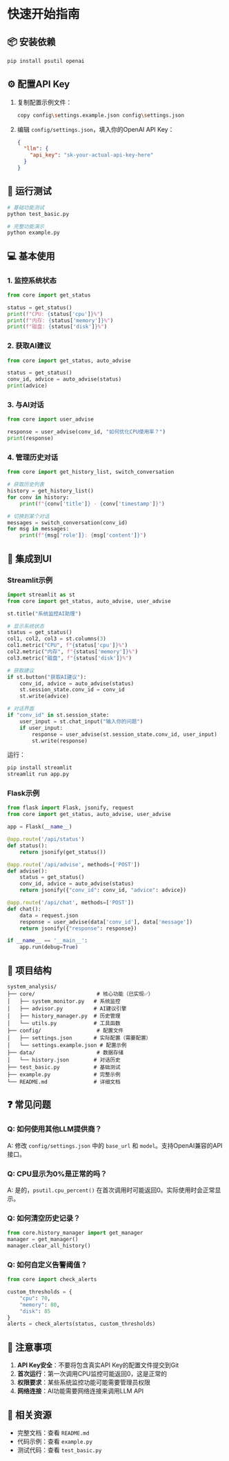 # 快速开始指南

## 📦 安装依赖

```bash
pip install psutil openai
```

## ⚙️ 配置API Key

1. 复制配置示例文件：
   ```bash
   copy config\settings.example.json config\settings.json
   ```

2. 编辑 `config/settings.json`，填入你的OpenAI API Key：
   ```json
   {
     "llm": {
       "api_key": "sk-your-actual-api-key-here"
     }
   }
   ```

## 🚀 运行测试

```bash
# 基础功能测试
python test_basic.py

# 完整功能演示
python example.py
```

## 💻 基本使用

### 1. 监控系统状态

```python
from core import get_status

status = get_status()
print(f"CPU: {status['cpu']}%")
print(f"内存: {status['memory']}%")
print(f"磁盘: {status['disk']}%")
```

### 2. 获取AI建议

```python
from core import get_status, auto_advise

status = get_status()
conv_id, advice = auto_advise(status)
print(advice)
```

### 3. 与AI对话

```python
from core import user_advise

response = user_advise(conv_id, "如何优化CPU使用率？")
print(response)
```

### 4. 管理历史对话

```python
from core import get_history_list, switch_conversation

# 获取历史列表
history = get_history_list()
for conv in history:
    print(f"{conv['title']} - {conv['timestamp']}")

# 切换到某个对话
messages = switch_conversation(conv_id)
for msg in messages:
    print(f"{msg['role']}: {msg['content']}")
```

## 🎨 集成到UI

### Streamlit示例

```python
import streamlit as st
from core import get_status, auto_advise, user_advise

st.title("系统监控AI助理")

# 显示系统状态
status = get_status()
col1, col2, col3 = st.columns(3)
col1.metric("CPU", f"{status['cpu']}%")
col2.metric("内存", f"{status['memory']}%")
col3.metric("磁盘", f"{status['disk']}%")

# 获取建议
if st.button("获取AI建议"):
    conv_id, advice = auto_advise(status)
    st.session_state.conv_id = conv_id
    st.write(advice)

# 对话界面
if "conv_id" in st.session_state:
    user_input = st.chat_input("输入你的问题")
    if user_input:
        response = user_advise(st.session_state.conv_id, user_input)
        st.write(response)
```

运行：
```bash
pip install streamlit
streamlit run app.py
```

### Flask示例

```python
from flask import Flask, jsonify, request
from core import get_status, auto_advise, user_advise

app = Flask(__name__)

@app.route('/api/status')
def status():
    return jsonify(get_status())

@app.route('/api/advise', methods=['POST'])
def advise():
    status = get_status()
    conv_id, advice = auto_advise(status)
    return jsonify({"conv_id": conv_id, "advice": advice})

@app.route('/api/chat', methods=['POST'])
def chat():
    data = request.json
    response = user_advise(data['conv_id'], data['message'])
    return jsonify({"response": response})

if __name__ == '__main__':
    app.run(debug=True)
```

## 📁 项目结构

```
system_analysis/
├── core/                    # 核心功能（已实现✅）
│   ├── system_monitor.py   # 系统监控
│   ├── advisor.py          # AI建议引擎
│   ├── history_manager.py  # 历史管理
│   └── utils.py            # 工具函数
├── config/                  # 配置文件
│   ├── settings.json       # 实际配置（需要配置）
│   └── settings.example.json # 配置示例
├── data/                    # 数据存储
│   └── history.json        # 对话历史
├── test_basic.py           # 基础测试
├── example.py              # 完整示例
└── README.md               # 详细文档
```

## ❓ 常见问题

### Q: 如何使用其他LLM提供商？

A: 修改 `config/settings.json` 中的 `base_url` 和 `model`。支持OpenAI兼容的API接口。

### Q: CPU显示为0%是正常的吗？

A: 是的，`psutil.cpu_percent()` 在首次调用时可能返回0。实际使用时会正常显示。

### Q: 如何清空历史记录？

```python
from core.history_manager import get_manager
manager = get_manager()
manager.clear_all_history()
```

### Q: 如何自定义告警阈值？

```python
from core import check_alerts

custom_thresholds = {
    "cpu": 70,
    "memory": 80,
    "disk": 85
}
alerts = check_alerts(status, custom_thresholds)
```

## 📝 注意事项

1. **API Key安全**：不要将包含真实API Key的配置文件提交到Git
2. **首次运行**：第一次调用CPU监控可能返回0，这是正常的
3. **权限要求**：某些系统监控功能可能需要管理员权限
4. **网络连接**：AI功能需要网络连接来调用LLM API

## 🔗 相关资源

- 完整文档：查看 `README.md`
- 代码示例：查看 `example.py`
- 测试代码：查看 `test_basic.py`
